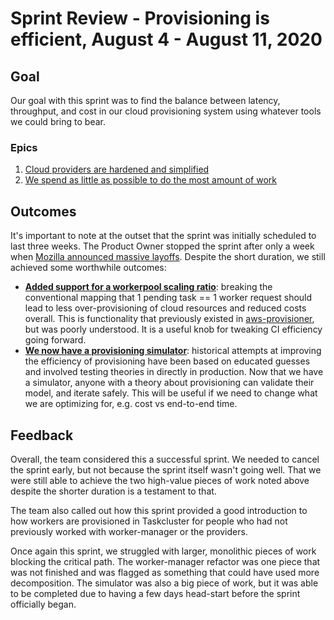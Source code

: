 # Sprint Review - Provisioning is efficient, August 4 - August 11, 2020

## Goal
Our goal with this sprint was to find the balance between latency, throughput, and cost in our cloud provisioning system using whatever tools we could bring to bear.

### Epics
1. [Cloud providers are hardened and simplified](https://github.com/taskcluster/scrum/issues/10)
2. [We spend as little as possible to do the most amount of work](https://github.com/taskcluster/scrum/issues/11)

## Outcomes
It's important to note at the outset that the sprint was initially scheduled to last three weeks. The Product Owner stopped the sprint after only a week when [Mozilla announced massive layoffs](https://blog.mozilla.org/blog/2020/08/11/changing-world-changing-mozilla/). Despite the short duration, we still achieved some worthwhile outcomes:

* **[Added support for a workerpool scaling ratio](https://github.com/taskcluster/taskcluster/issues/3168)**: breaking the conventional mapping that 1 pending task == 1 worker request should lead to less over-provisioning of cloud resources and reduced costs overall. This is functionality that previously existed in [aws-provisioner](https://github.com/taskcluster/aws-provisioner), but was poorly understood. It is a useful knob for tweaking CI efficiency going forward.
* **[We now have a provisioning simulator](https://github.com/taskcluster/taskcluster/issues/3318)**: historical attempts at improving the efficiency of provisioning have been based on educated guesses and involved testing theories in directly in production. Now that we have a simulator, anyone with a theory about provisioning can validate their model, and iterate safely. This will be useful if we need to change what we are optimizing for, e.g. cost vs end-to-end time.

## Feedback
Overall, the team considered this a successful sprint. We needed to cancel the sprint early, but not because the sprint itself wasn't going well. That we were still able to achieve the two high-value pieces of work noted above despite the shorter duration is a testament to that.

The team also called out how this sprint provided a good introduction to how workers are provisioned in Taskcluster for people who had not previously worked with worker-manager or the providers.

Once again this sprint, we struggled with larger, monolithic pieces of work blocking the critical path. The worker-manager refactor was one piece that was not finished and was flagged as something that could have used more decomposition. The simulator was also a big piece of work, but it was able to be completed due to having a few days head-start before the sprint officially began.
